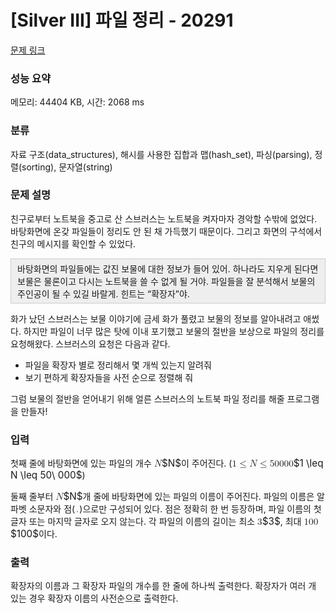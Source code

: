 # [Silver III] 파일 정리 - 20291 

[문제 링크](https://www.acmicpc.net/problem/20291) 

### 성능 요약

메모리: 44404 KB, 시간: 2068 ms

### 분류

자료 구조(data_structures), 해시를 사용한 집합과 맵(hash_set), 파싱(parsing), 정렬(sorting), 문자열(string)

### 문제 설명

<p>친구로부터 노트북을 중고로 산 스브러스는 노트북을 켜자마자 경악할 수밖에 없었다. 바탕화면에 온갖 파일들이 정리도 안 된 채 가득했기 때문이다. 그리고 화면의 구석에서 친구의 메시지를 확인할 수 있었다.</p>

<p style="background: rgb(238, 238, 238); border: 1px solid rgb(204, 204, 204); padding: 5px 10px;">바탕화면의 파일들에는 값진 보물에 대한 정보가 들어 있어. 하나라도 지우게 된다면 보물은 물론이고 다시는 노트북을 쓸 수 없게 될 거야. 파일들을 잘 분석해서 보물의 주인공이 될 수 있길 바랄게. 힌트는 “확장자”야.</p>

<p>화가 났던 스브러스는 보물 이야기에 금세 화가 풀렸고 보물의 정보를 알아내려고 애썼다. 하지만 파일이 너무 많은 탓에 이내 포기했고 보물의 절반을 보상으로 파일의 정리를 요청해왔다. 스브러스의 요청은 다음과 같다.</p>

<ul>
	<li>파일을 확장자 별로 정리해서 몇 개씩 있는지 알려줘</li>
	<li>보기 편하게 확장자들을 사전 순으로 정렬해 줘</li>
</ul>

<p>그럼 보물의 절반을 얻어내기 위해 얼른 스브러스의 노트북 파일 정리를 해줄 프로그램을 만들자!</p>

### 입력 

 <p>첫째 줄에 바탕화면에 있는 파일의 개수 <mjx-container class="MathJax" jax="CHTML" style="font-size: 109%; position: relative;"><mjx-math class="MJX-TEX" aria-hidden="true"><mjx-mi class="mjx-i"><mjx-c class="mjx-c1D441 TEX-I"></mjx-c></mjx-mi></mjx-math><mjx-assistive-mml unselectable="on" display="inline"><math xmlns="http://www.w3.org/1998/Math/MathML"><mi>N</mi></math></mjx-assistive-mml><span aria-hidden="true" class="no-mathjax mjx-copytext">$N$</span></mjx-container>이 주어진다. (<mjx-container class="MathJax" jax="CHTML" style="font-size: 109%; position: relative;"><mjx-math class="MJX-TEX" aria-hidden="true"><mjx-mn class="mjx-n"><mjx-c class="mjx-c31"></mjx-c></mjx-mn><mjx-mo class="mjx-n" space="4"><mjx-c class="mjx-c2264"></mjx-c></mjx-mo><mjx-mi class="mjx-i" space="4"><mjx-c class="mjx-c1D441 TEX-I"></mjx-c></mjx-mi><mjx-mo class="mjx-n" space="4"><mjx-c class="mjx-c2264"></mjx-c></mjx-mo><mjx-mn class="mjx-n" space="4"><mjx-c class="mjx-c35"></mjx-c><mjx-c class="mjx-c30"></mjx-c></mjx-mn><mjx-mtext class="mjx-n"><mjx-c class="mjx-cA0"></mjx-c></mjx-mtext><mjx-mn class="mjx-n"><mjx-c class="mjx-c30"></mjx-c><mjx-c class="mjx-c30"></mjx-c><mjx-c class="mjx-c30"></mjx-c></mjx-mn></mjx-math><mjx-assistive-mml unselectable="on" display="inline"><math xmlns="http://www.w3.org/1998/Math/MathML"><mn>1</mn><mo>≤</mo><mi>N</mi><mo>≤</mo><mn>50</mn><mtext> </mtext><mn>000</mn></math></mjx-assistive-mml><span aria-hidden="true" class="no-mathjax mjx-copytext">$1 \leq N \leq 50\ 000$</span></mjx-container>)</p>

<p>둘째 줄부터 <mjx-container class="MathJax" jax="CHTML" style="font-size: 109%; position: relative;"><mjx-math class="MJX-TEX" aria-hidden="true"><mjx-mi class="mjx-i"><mjx-c class="mjx-c1D441 TEX-I"></mjx-c></mjx-mi></mjx-math><mjx-assistive-mml unselectable="on" display="inline"><math xmlns="http://www.w3.org/1998/Math/MathML"><mi>N</mi></math></mjx-assistive-mml><span aria-hidden="true" class="no-mathjax mjx-copytext">$N$</span></mjx-container>개 줄에 바탕화면에 있는 파일의 이름이 주어진다. 파일의 이름은 알파벳 소문자와 점(<span style="color:#e74c3c;"><code>.</code></span>)으로만 구성되어 있다. 점은 정확히 한 번 등장하며, 파일 이름의 첫 글자 또는 마지막 글자로 오지 않는다. 각 파일의 이름의 길이는 최소 <mjx-container class="MathJax" jax="CHTML" style="font-size: 109%; position: relative;"><mjx-math class="MJX-TEX" aria-hidden="true"><mjx-mn class="mjx-n"><mjx-c class="mjx-c33"></mjx-c></mjx-mn></mjx-math><mjx-assistive-mml unselectable="on" display="inline"><math xmlns="http://www.w3.org/1998/Math/MathML"><mn>3</mn></math></mjx-assistive-mml><span aria-hidden="true" class="no-mathjax mjx-copytext">$3$</span></mjx-container>, 최대 <mjx-container class="MathJax" jax="CHTML" style="font-size: 109%; position: relative;"><mjx-math class="MJX-TEX" aria-hidden="true"><mjx-mn class="mjx-n"><mjx-c class="mjx-c31"></mjx-c><mjx-c class="mjx-c30"></mjx-c><mjx-c class="mjx-c30"></mjx-c></mjx-mn></mjx-math><mjx-assistive-mml unselectable="on" display="inline"><math xmlns="http://www.w3.org/1998/Math/MathML"><mn>100</mn></math></mjx-assistive-mml><span aria-hidden="true" class="no-mathjax mjx-copytext">$100$</span></mjx-container>이다.</p>

### 출력 

 <p>확장자의 이름과 그 확장자 파일의 개수를 한 줄에 하나씩 출력한다. 확장자가 여러 개 있는 경우 확장자 이름의 사전순으로 출력한다.</p>

